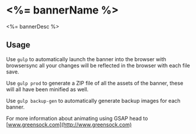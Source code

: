 # <%= bannerName %>

<%= bannerDesc %>


## Usage

Use `gulp` to automatically launch the banner into the browser with browsersync all your changes will be reflected in the browser with each file save.

Use `gulp prod` to generate a ZIP file of all the assets of the banner, these will all have been minified as well.

Use `gulp backup-gen` to automatically generate backup images for each banner.

For more information about animating using GSAP head to [www.greensock.com](http://www.greensock.com)
